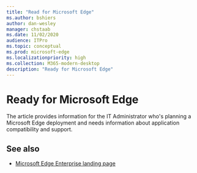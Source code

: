 ```yaml
---
title: "Read for Microsoft Edge"
ms.author: bshiers
author: dan-wesley
manager: chstaab
ms.date: 11/02/2020
audience: ITPro
ms.topic: conceptual
ms.prod: microsoft-edge
ms.localizationpriority: high
ms.collection: M365-modern-desktop
description: "Ready for Microsoft Edge"
---
```


# Ready for Microsoft Edge

The article provides information for the IT Administrator who's planning a Microsoft Edge deployment and needs information about application compatibility and support.

## See also

- [Microsoft Edge Enterprise landing page](https://aka.ms/EdgeEnterprise)